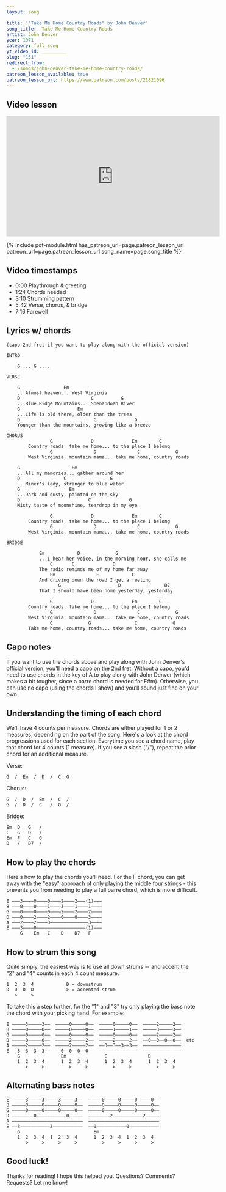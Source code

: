 ```yaml
---
layout: song

title: '"Take Me Home Country Roads" by John Denver'
song_title:  Take Me Home Country Roads
artist: John Denver
year: 1971
category: full_song
yt_video_id: _________
slug: "151"
redirect_from:
  - /songs/john-denver-take-me-home-country-roads/
patreon_lesson_available: true
patreon_lesson_url: https://www.patreon.com/posts/21821096
---
```


## Video lesson

<iframe width="560" height="315" src="https://www.youtube.com/embed/ThjbFUX0gHA?showinfo=0" frameborder="0" allowfullscreen></iframe><br />


{% include pdf-module.html has_patreon_url=page.patreon_lesson_url patreon_url=page.patreon_lesson_url song_name=page.song_title %}


## Video timestamps

- 0:00 Playthrough & greeting
- 1:24 Chords needed
- 3:10 Strumming pattern
- 5:42 Verse, chorus, & bridge
- 7:16 Farewell




## Lyrics w/ chords

    (capo 2nd fret if you want to play along with the official version)

    INTRO

        G ... G ....

    VERSE

        G                Em
        ...Almost heaven... West Virginia
        D                          C          G
        ...Blue Ridge Mountains... Shenandoah River
        G                     Em
        ...Life is old there, older than the trees
        D                           C              G
        Younger than the mountains, growing like a breeze

    CHORUS
                    G              D              Em        C
            Country roads, take me home... to the place I belong             
                    G               D               C             G
            West Virginia, mountain mama... take me home, country roads

        G                   Em
        ...All my memories... gather around her
        D                C                G
        ...Miner's lady, stranger to blue water
        G                  Em
        ...Dark and dusty, painted on the sky
        D                         C              G
        Misty taste of moonshine, teardrop in my eye

                    G              D              Em        C
            Country roads, take me home... to the place I belong             
                    G               D               C             G
            West Virginia, mountain mama... take me home, country roads

    BRIDGE

                Em            D             G
                ...I hear her voice, in the morning hour, she calls me
                    C       G              D
                The radio reminds me of my home far away
                    Em               F            C
                And driving down the road I get a feeling
                       G                     D                D7  
                That I should have been home yesterday, yesterday

                    G              D              Em        C
            Country roads, take me home... to the place I belong             
                    G               D               C             G
            West Virginia, mountain mama... take me home, country roads
                    C             G                C             G
            Take me home, country roads... take me home, country roads



## Capo notes

If you want to use the chords above and play along with John Denver's official version, you'll need a capo on the 2nd fret. Without a capo, you'd need to use chords in the key of A to play along with John Denver (which makes a bit tougher, since a barre chord is needed for F#m). Otherwise, you can use no capo (using the chords I show) and you’ll sound just fine on your own.

## Understanding the timing of each chord

We'll have 4 counts per measure. Chords are either played for 1 or 2 measures, depending on the part of the song. Here's a look at the chord progressions used for each section. Everytime you see a chord name, play that chord for 4 counts (1 measure). If you see a slash ("/"), repeat the prior chord for an additional measure.

Verse:

    G  /  Em  /  D  /  C  G

Chorus:

    G  /  D  /  Em  /  C  /
    G  /  D  /  C   /  G  /

Bridge:

    Em  D   G   /
    C   G   D   /
    Em  F   C   G
    D   /   D7  /

## How to play the chords

Here's how to play the chords you'll need. For the F chord, you can get away with the "easy" approach of only playing the middle four strings - this prevents you from needing to play a full barre chord, which is more difficult.

    E –––3––––0––––0––––2––––2–––(1)–––
    B –––0––––0––––1––––3––––1––––1––––
    G –––0––––0––––0––––2––––2––––2––––
    D –––0––––2––––2––––0––––0––––3––––
    A –––2––––2––––3––––––––––––––3––––
    E –––3––––0––––––––––––––––––(1)–––
         G    Em   C    D    D7   F

## How to strum this song

Quite simply, the easiest way is to use all down strums -- and accent the "2" and "4" counts in each 4 count measure.

    1  2  3  4            D = downstrum
    D  D  D  D            > = accented strum
       >     >

To take this a step further, for the "1" and "3" try only playing the bass note the chord with your picking hand. For example:

    E –––––3–––––3––  –––––0–––––0––  –––––0–––––0––  –––––2–––––2––
    B –––––0–––––0––  –––––0–––––0––  –––––1–––––1––  –––––3–––––3––
    G –––––0–––––0––  –––––0–––––0––  –––––0–––––0––  –––––2–––––2––
    D –––––0–––––0––  –––––2–––––2––  –––––2–––––2––  ––0––0––0––0––  etc
    A –––––2–––––2––  –––––2–––––2––  ––3––3––3––3––  ––––––––––––––
    E ––3––3––3––3––  ––0––0––0––0––  ––––––––––––––  ––––––––––––––
        G               Em              C               D          
        1  2  3  4      1  2  3  4      1  2  3  4      1  2  3  4  
           >     >         >     >         >     >         >     >  

## Alternating bass notes

    E –––––3–––––3–––––3–––––3––  –––––0–––––0–––––0–––––0––  
    B –––––0–––––0–––––0–––––0––  –––––0–––––0–––––0–––––0––  
    G –––––0–––––0–––––0–––––0––  –––––0–––––0–––––0–––––0––  
    D ––––––––0–––––––––––0–––––  ––––––––2–––––––––––2–––––  
    A ––––––––––––––––––––––––––  ––––––––––––––––––––––––––  
    E ––3–––––––––––3–––––––––––  ––0–––––––––––0–––––––––––  
        G                           Em                         
        1  2  3  4  1  2  3  4      1  2  3  4  1  2  3  4    
           >     >     >     >         >     >     >     >    

## Good luck!

Thanks for reading! I hope this helped you. Questions? Comments? Requests? Let me know!
